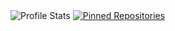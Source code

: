 <img alt="Profile Stats" src="https://github-readme-stats.vercel.app/api?username=T3Lakuna&count_private=true&show_icons=true&theme=tokyonight&include_all_commits=true" />
<a href="https://github.com/T3Lakuna/Umbra"><img alt="Pinned Repositories" src="https://github-readme-stats.vercel.app/api/pin/?username=T3Lakuna&repo=Umbra" /></a>

<!--
https://github-readme-stats.vercel.app/api?username=T3Lakuna&theme=dark&show-icons=true
-->

<!--
![visitors](https://visitor-badge.laobi.icu/badge?page_id=T3Lakuna.T3Lakuna)
![GitHub followers](https://img.shields.io/github/followers/T3Lakuna?style=social)
![Twitter Follow](https://img.shields.io/twitter/follow/T3Lacuna?style=social)
![Website](https://img.shields.io/website?url=https%3A%2F%2Flakuna.pw)

Socials:
- Website: https://lakuna.pw.
- Twitter: https://lakuna.pw/r/twitter.
- Discord: https://lakuna.pw/r/discord.
-->
